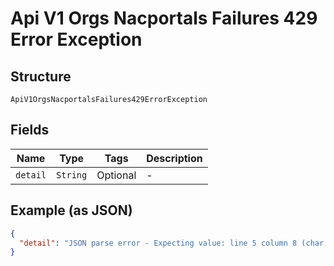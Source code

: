 
# Api V1 Orgs Nacportals Failures 429 Error Exception

## Structure

`ApiV1OrgsNacportalsFailures429ErrorException`

## Fields

| Name | Type | Tags | Description |
|  --- | --- | --- | --- |
| `detail` | `String` | Optional | - |

## Example (as JSON)

```json
{
  "detail": "JSON parse error - Expecting value: line 5 column 8 (char 56)"
}
```

